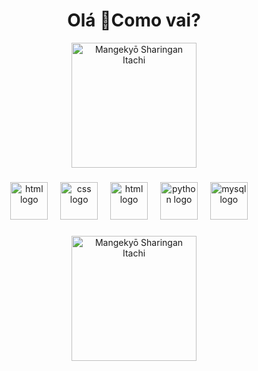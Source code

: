 <h1 align="center">Olá 👋Como vai?</h1>

<div align="center">
  <img src="https://media.tenor.com/IUB4P7vPbEAAAAAC/sharingan-naruto.gif" alt="Mangekyō Sharingan Itachi" height="200" />
</div>

###

<div align="center">
  <img src="https://skillicons.dev/icons?i=html" height="60" alt="html logo"  />
  <img width="12" />
  <img src="https://skillicons.dev/icons?i=css" height="60" alt="css logo"  />
  <img width="12" />
  <img src="https://skillicons.dev/icons?i=javascript" height="60" alt="html logo"  />
  <img width="12" />
  <img src="https://skillicons.dev/icons?i=py" height="60" alt="python logo"  />
  <img width="12" />
  <img src="https://skillicons.dev/icons?i=mysql" height="60" alt="mysql logo"  />
  <img width="12" />
</div>

###

<div align="center">
  <img src="https://media.tenor.com/IUB4P7vPbEAAAAAC/sharingan-naruto.gif" alt="Mangekyō Sharingan Itachi" height="200" />
</div>






###

